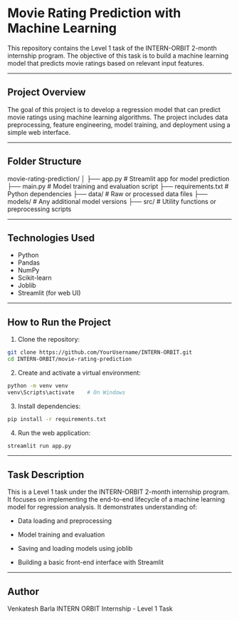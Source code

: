 # Movie Rating Prediction with Machine Learning

This repository contains the Level 1 task of the INTERN-ORBIT 2-month internship program. The objective of this task is to build a machine learning model that predicts movie ratings based on relevant input features.

---

## Project Overview

The goal of this project is to develop a regression model that can predict movie ratings using machine learning algorithms. The project includes data preprocessing, feature engineering, model training, and deployment using a simple web interface.

---

## Folder Structure

movie-rating-prediction/
│
├── app.py # Streamlit app for model prediction
├── main.py # Model training and evaluation script
├── requirements.txt # Python dependencies
├── data/ # Raw or processed data files
├── models/ # Any additional model versions
├── src/ # Utility functions or preprocessing scripts

---

## Technologies Used

- Python
- Pandas
- NumPy
- Scikit-learn
- Joblib
- Streamlit (for web UI)

---

## How to Run the Project

1. Clone the repository:

```bash
git clone https://github.com/YourUsername/INTERN-ORBIT.git
cd INTERN-ORBIT/movie-rating-prediction
```

2. Create and activate a virtual environment:

```bash
python -m venv venv
venv\Scripts\activate    # On Windows
```

3. Install dependencies:

```bash
pip install -r requirements.txt
```

4. Run the web application:

```bash
streamlit run app.py
```

---

## Task Description

This is a Level 1 task under the INTERN-ORBIT 2-month internship program. It focuses on implementing the end-to-end lifecycle of a machine learning model for regression analysis. It demonstrates understanding of:

* Data loading and preprocessing

* Model training and evaluation

* Saving and loading models using joblib

* Building a basic front-end interface with Streamlit

---

## Author
Venkatesh Barla
INTERN ORBIT Internship - Level 1 Task


